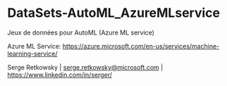 # DataSets-AutoML_AzureMLservice
Jeux de données pour AutoML (Azure ML service)

Azure ML Service: https://azure.microsoft.com/en-us/services/machine-learning-service/

Serge Retkowsky | serge.retkowsky@microsoft.com | https://www.linkedin.com/in/serger/
